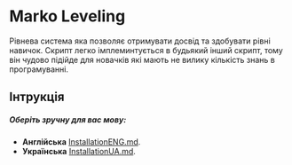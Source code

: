 # Marko Leveling

Рівнева система яка позволяє отримувати досвід та здобувати рівні навичок.
Скрипт легко імплеминтується в будьякий інший скрипт, тому він чудово підійде для новачків які мають не вилику кількість знань в програмуванні.

## Інтрукція
##### Оберіть зручну для вас мову:
* **Англійська** [InstallationENG.md](InstallationENG.md).
* **Українська** [InstallationUA.md](InstallationUA.md).

